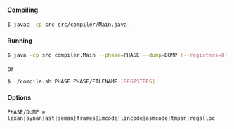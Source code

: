 #### Compiling
```sh
$ javac -cp src src/compiler/Main.java
```

#### Running
```sh
$ java -cp src compiler.Main --phase=PHASE --dump=DUMP [--registers=8] FILE.prev
```
or
```sh
$ ./compile.sh PHASE PHASE/FILENAME [REGISTERS]
```

#### Options
```
PHASE/DUMP = lexan|synan|ast|seman|frames|imcode|lincode|asmcode|tmpan|regalloc
```
